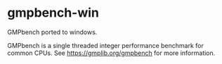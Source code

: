 # gmpbench-win
GMPbench ported to windows.

GMPbench is a single threaded integer performance benchmark for common CPUs.
See https://gmplib.org/gmpbench for more information.
